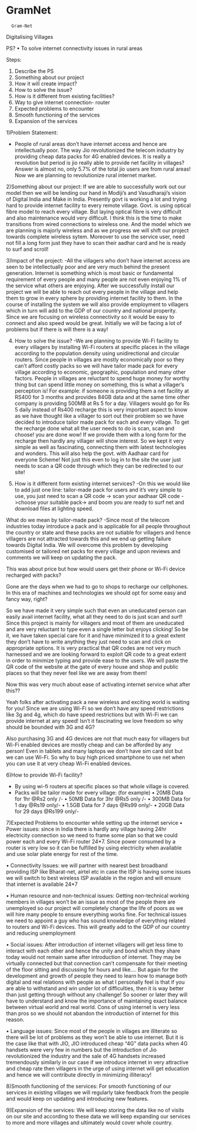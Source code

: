 # GramNet
  

      Gram-Net

Digitalising Villages

PS?
•	To solve internet connectivity issues in rural areas

Steps:
1.	Describe the PS
2.	Something about our project
3.	How it will create impact?
4.	How to solve the issue?
5.	How is it different from existing facilities?
6.	Way to give internet connection- router
7.	Expected problems to encounter
8.	Smooth functioning of the services
9.	Expansion of the services



1)Problem Statement:
- People of rural areas don’t have internet access and hence are intellectually poor. The way Jio revolutionized the telecom industry by providing cheap data packs for 4G enabled devices. It is really a revolution but period is jio really able to provide net facility in villages? Answer is almost no, only 5.7% of the total jio users are from rural areas! Now we are planning to revolutionize rural internet market.

2)Something about our project:
If we are able to successfully work out our model then we will be lending our hand in Modiji’s and Vasudharaji’s vision of Digital India and Make in India. Presently govt is working a lot and trying hard to provide internet facility to every remote village. Govt. is using optical fibre model to reach every village. But laying optical fibre is very difficult and also maintenance would very difficult. I think this is the time to make transitions from wired connections to wireless one. And the model which we are planning is majorly wireless and as we progress we will shift our project towards complete wireless sytem. Moreover to use the service user, need not fill a long form just they have to scan their aadhar card and he is ready to surf and scroll!

3)Impact of the project:
-All the villagers who don’t have internet access are seen to be intellectually poor and are very much behind the present generation. Internet is something which is most basic or fundamental requirement of every people and many people are not even enjoying 1% of the service what others are enjoying. After we successfully install our project we will be able to reach  out every people in the village and help them to grow in every sphere by providing internet facility to them.
In the course of installing the system we will also provide employment to villagers which in turn will add to the GDP of our country and national properity.
Since we are focusing on wireless connectivity so it would be easy to connect and also speed would be great. Initially we will be facing a lot of problems but if there is will there is a way! 

4) How to solve the issue?
-We are planning to provide Wi-Fi facility to every villagers by installing Wi-Fi routers at specific places in the village according to the population density using unidirectional and circular routers. Since people in villages are mostly economically poor so they can’t afford costly packs so we will have tailor made pack for every village according to economic, geographic, population and many other factors.
People in villages are reluctant to spend huge money for worthy thing but can spend little money on something, this is what a villager’s perception is! For example: if someone is providing them a net facility at RS400 for 3 months and provides 84GB data and at the same time other company is providing 500MB at Rs 5 for a day. Villagers would go for Rs 5 daily instead of Rs400 recharge this is very important aspect to know as we have thought like a villager to sort out their problem so we have decided to introduce tailor made pack for each and every village. 
To get the recharge done what all the user needs to do is scan, scan and choose! you are done wow!
If we provide them with a long form for the recharge then hardly any villager will show interest. So we kept it very simple as well as fascinating, connecting them with latest technologies and wonders. This will also help the govt. with Aadhaar card for everyone Scheme! Not just this even to log in to the site the user just needs to scan a QR code through which they can be redirected to our site!

5) How is it different form existing internet services?
-On this we would like to add just one line: tailor-made pack for users and it’s very simple to use, you just need to scan a QR code -> scan your aadhaar QR code ->choose your suitable pack-> and boom you are ready to surf net and download files at lighting speed. 

What do we mean by tailor-made pack?
-Since most of the telecom industries today introduce a pack and is applicable for all people throughout the country or state and these packs are not sutiable for villagers and hence villagers are not attracted towards this and we end up getting failure towards Digital India. We will overcome this problem by developing customised or tailored net packs for every village and upon reviews and comments we will keep on updating the pack. 

This was about price but how would users get their phone or Wi-Fi device recharged with packs? 

Gone are the days when we had to go to shops to recharge our cellphones. In this era of machines and technologies we should opt for some easy and fancy way, right?

So we have made it very simple such that even an uneducated person can easily avail internet facility, what all they need to do is just scan and surf!
Since this project is mainly for villagers and most of them are uneducated and are very reluctant to type even a single letter but enjoys clicking! So be it, we have taken special care for it and have minimized it to a great extent they don’t have to write anything they just need to scan and click on appropriate options. It is very practical that QR codes are not very much harnessed and we are looking forward to exploit QR code to a great extent in order to minimize typing and provide ease to the users. We will paste the QR code of the website at the gate of every house and shop and public places so that they never feel like we are away from them!

Now this was very much about ease of activating internet service what after this?? 

Yeah folks after activating pack a new wireless and exciting world is waiting for you!
Since we are using Wi-Fi so we don’t have any speed restrictions like 3g and 4g, which do have speed restrictions but with Wi-Fi we can provide internet at any speed! Isn’t it fascinating we love freedom so why should be bounded with 3G and 4G?

Also purchasing 3G and 4G devices are not that much easy for villagers but Wi-Fi enabled devices are mostly cheap and can be afforded by any person! Even in tablets and many laptops we don’t have sim card slot but we can use Wi-Fi. So why to buy high priced smartphone to use net when you can use it at very cheap Wi-Fi enabled devices.

6)How to provide Wi-Fi facility?
- By using wi-fi routers at specific places so that whole village is covered. 
- Packs will be tailor made for every village: (for example)
•	20MB Data for 1hr @Rs2 only /-
•	50MB Data for 3hr @Rs5 only /-
•	300MB Data for 1 day @Rs19 only/- 
•	1.5GB Data for 7 days @Rs99 only/-
•	20GB Data for 29 days @Rs199 only/-

7)Expected Problems to encounter while setting up the internet service
•	Power issues: since in India there is hardly any village having 24hr electricity connection so we need to frame some plan so that we could power each and every Wi-Fi router 24*7. Since power consumed by a router is very low so it can be fulfilled by using electricity when available and use solar plate energy for rest of the time.

•	Connectivity Issues: we will partner with nearest best broadband providing ISP like Bharat-net, airtel etc in case the ISP is having some issues we will switch to best wireless ISP available in the region and will ensure that internet is available 24*7

•	 Human resource and non-technical issues:
Getting non-technical working members in villages won’t be an issue as most of the people there are unemployed so our project will completely change the life of poors as we will hire many people to ensure everything works fine. For technical issues we need to appoint a guy who has sound knowledge of everything related to routers and Wi-Fi devices.
This will greatly add to the GDP of our country and reducing unemployment

•	Social issues:
After introduction of internet villagers will get less time to interact with each other and hence the unity and bond which they share today would not remain same after introduction of internet. They may be virtually connected but that connection can’t compensate for their meeting of the floor sitting and discussing for hours and like….
But again for the development and growth of people they need to learn how to manage both digital and real relations with people as what I personally feel is that if you are able to withstand and win under lot of difficulties, then it is way better than just getting through without any challenge! So sooner or later they will have to understand and know the importance of maintaining exact balance between virtual world and real world. Cons of using internet is very less than pros so we should not abandon the introduction of internet for this reason.

•	Language issues: 
Since most of the people in villages are illiterate so there will be lot of problems as they won’t be able to use internet. But it is the case like that with JIO, JIO introduced cheap “4G” data packs when 4G handsets were very few in numbers but the introduction of Jio revolutionized the industry and the sale of 4G handsets increased tremendously similarly in our case if we introduce internet in very attractive and cheap rate then villagers in the urge of using internet will get education and hence we will contribute directly in minimizing illiteracy!

8)Smooth functioning of the services:
For smooth functioning of our services in existing villages we will regularly take feedback from the people and would keep on updating and introducing new features.
   
9)Expansion of the services:
We will keep storing the data like no of visits on our site and according to these data we will keep expanding our services to more and more villages and ultimately would cover whole country.
